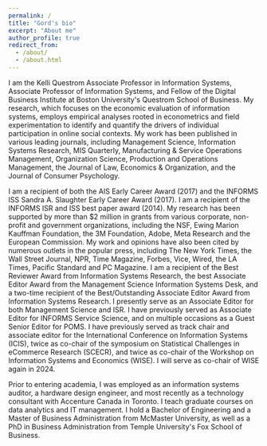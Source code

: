 ```yaml
---
permalink: /
title: "Gord's bio"
excerpt: "About me"
author_profile: true
redirect_from: 
  - /about/
  - /about.html
---
```


I am the Kelli Questrom Associate Professor in Information Systems, Associate Professor of Information Systems, and Fellow of the Digital Business Institute at Boston University's Questrom School of Business. My research, which focuses on the economic evaluation of information systems, employs empirical analyses rooted in econometrics and field experimentation to identify and quantify the drivers of individual participation in online social contexts. My work has been published in various leading journals, including Management Science, Information Systems Research, MIS Quarterly, Manufacturing & Service Operations Management, Organization Science, Production and Operations Management, the Journal of Law, Economics & Organization, and the Journal of Consumer Psychology.

I am a recipient of both the AIS Early Career Award (2017) and the INFORMS ISS Sandra A. Slaughter Early Career Award (2017). I am a recipient of the INFORMS ISR and ISS best paper award (2014). My research has been supported by more than $2 million in grants from various corporate, non-profit and government organizations, including the NSF, Ewing Marion Kauffman Foundation, the 3M Foundation, Adobe, Meta Research and the European Commission. My work and opinions have also been cited by numerous outlets in the popular press, including The New York Times, the Wall Street Journal, NPR, Time Magazine, Forbes, Vice, Wired, the LA Times, Pacific Standard and PC Magazine. I am a recipient of the Best Reviewer Award from Information Systems Research, the best Associate Editor Award from the Management Science Information Systems Desk, and a two-time recipient of the Best/Outstanding Associate Editor Award from Information Systems Research. I presently serve as an Associate Editor for both Management Science and ISR. I have previously served as Associate Editor for INFORMS Service Science, and on multiple occasions as a Guest Senior Editor for POMS. I have previously served as track chair and associate editor for the International Conference on Information Systems (ICIS), twice as co-chair of the symposium on Statistical Challenges in eCommerce Research (SCECR), and twice as co-chair of the Workshop on Information Systems and Economics (WISE). I will serve as co-chair of WISE again in 2024.

Prior to entering academia, I was employed as an information systems auditor, a hardware design engineer, and most recently as a technology consultant with Accenture Canada in Toronto. I teach graduate courses on data analytics and IT management. I hold a Bachelor of Engineering and a Master of Business Administration from McMaster University, as well as a PhD in Business Administration from Temple University's Fox School of Business.